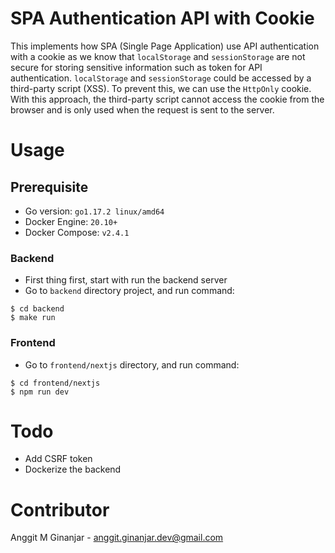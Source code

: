 # SPA Authentication API with Cookie

This implements how SPA (Single Page Application) use API authentication with a cookie as we know that `localStorage` and `sessionStorage` are not secure for storing sensitive information such as token for API authentication. `localStorage` and `sessionStorage` could be accessed by a third-party script (XSS). To prevent this, we can use the `HttpOnly` cookie. With this approach, the third-party script cannot access the cookie from the browser and is only used when the request is sent to the server.

# Usage
## Prerequisite
* Go version: `go1.17.2 linux/amd64`
* Docker Engine: `20.10+`
* Docker Compose: `v2.4.1`

### Backend
* First thing first, start with run the backend server
* Go to `backend` directory project, and run command:
```
$ cd backend
$ make run
```

### Frontend
* Go to `frontend/nextjs` directory, and run command:
```
$ cd frontend/nextjs
$ npm run dev
```

###

# Todo
* Add CSRF token
* Dockerize the backend

# Contributor
Anggit M Ginanjar - <anggit.ginanjar.dev@gmail.com>
